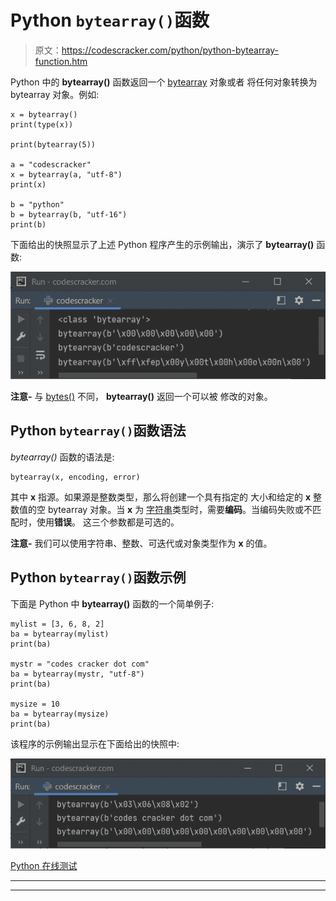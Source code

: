 # Python `bytearray()`函数

> 原文：<https://codescracker.com/python/python-bytearray-function.htm>

Python 中的 **bytearray()** 函数返回一个 [bytearray](/python/python-bytearray.htm) 对象或者 将任何对象转换为 bytearray 对象。例如:

```
x = bytearray()
print(type(x))

print(bytearray(5))

a = "codescracker"
x = bytearray(a, "utf-8")
print(x)

b = "python"
b = bytearray(b, "utf-16")
print(b)
```

下面给出的快照显示了上述 Python 程序产生的示例输出，演示了 **bytearray()** 函数:

![python bytearray function](img/d83ac3a736d6537a337a0a65684b5bad.png)

**注意-** 与 [bytes()](/python/python-bytes.htm) 不同， **bytearray()** 返回一个可以被 修改的对象。

## Python `bytearray()`函数语法

*bytearray()* 函数的语法是:

```
bytearray(x, encoding, error)
```

其中 **x** 指源。如果源是整数类型，那么将创建一个具有指定的 大小和给定的 **x** 整数值的空 bytearray 对象。当 **x** 为 [字符串](/python/python-strings.htm)类型时，需要**编码**。当编码失败或不匹配时，使用**错误**。 这三个参数都是可选的。

**注意-** 我们可以使用字符串、整数、可迭代或对象类型作为 **x** 的值。

## Python `bytearray()`函数示例

下面是 Python 中 **bytearray()** 函数的一个简单例子:

```
mylist = [3, 6, 8, 2]
ba = bytearray(mylist)
print(ba)

mystr = "codes cracker dot com"
ba = bytearray(mystr, "utf-8")
print(ba)

mysize = 10
ba = bytearray(mysize)
print(ba)
```

该程序的示例输出显示在下面给出的快照中:

![python bytearray function example](img/7167b8fa4250c87caec75db2888b6c8b.png)

[Python 在线测试](/exam/showtest.php?subid=10)

* * *

* * *